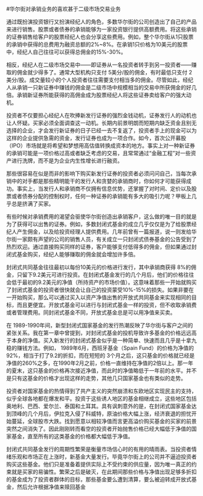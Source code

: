 #华尔街对承销业务的喜欢甚于二级市场交易业务

通过既扮演投资银行又扮演经纪人的角色，多数华尔街的公司创造出了自己的产品来进行销售。股票或者债券的承销能够为一家投资银行提供高额费用。将这些承销的证券销售给客户的股票经纪人也会分享这些费用。例如，整个华尔街从1只股票的承销中获得的总费用为融资总额的2%~8%。在承销1只价格为10美元的股票中，经纪人自己往往可以获得总佣金的15%-30%。

相反，经纪人在二级市场交易中——即证券从一名投资者转手到另一投资者——赚取的佣金就少得多了。通常大型机构只支付 5美分/股的佣金，有时最低只支付 2美分/股。成交量较小的个人投资者往往需要支付相当多的佣金。尽管如此，经纪人从承销一只新证券中赚钱的佣金是二级市场中规模相当的交易中所获佣金的好几倍。承销新证券所能获得的高佣金成为股票经纪人将这些证券卖给客户的强大动机。

投资者不仅要担心经纪人在吹捧新发行证券的强烈金钱动机，证券发行人的动机也让人怀疑。买家必须全面调查这一动机。长期内前景明朗而短期内缺乏资金且别无选择的企业，才会发行新证券的日子已经一去不复返了，投资者手上的现金可以为这样的企业提供急需的资金，发行证券也成为一项合作。如今，首次公开募股（IPO）市场就是将希望和梦想用高估值转换成资本的地方。事实上对一种新证券的承销可能是一项价格过高或者缺乏考虑的交易，且常常通过“金融工程”对一些资产进行洗牌，而不是为企业内生性增长进行融资。

那些很容易在似是而非的影响下购买新发行证券的投资者必须问问自己，当每次承销中的对手都是那些精明能干的发行人和贪婪的承销商时，你如何才可能获得成功。事实上，当发行人和承销商不仅拥有信息优势，还掌握了对时间、定价以及股票或者债券分配的控制权时，任何一种证券的承销能有多大的吸引力呢？甲板上几乎总是挤满了买家。

有些时候对承销费用的渴望会驱使华尔街创造出承销客户，这么做的唯一目的就是为了获得可以出售的证券。例如，多数封闭式基金的成立几乎仅仅是为了给股票经纪人产生佣金，以及给投资经理人提供费用。几年前曾有一篇报道，说一则发给华尔街一家颇有声望的公司的销售人员，有关成立一只封闭式债券基金的公告受到了热烈欢迎。通过直接购买同样的证券，客户能够支付低得多的佣金，但如果通过封闭式基金购买，经纪人能够赚取的佣金就会增加许多倍。

封闭式共同基金往往最初以每份10美元的价格进行发行，其中承销商获得 8%的佣金，只留下9.2美元可进行投资。在封闭式基金发行的几个月后，他们的价格往往会低于最初的9.2美元的净值（所持资产的市场价值）。这意味着那些一开始就购买了封闭式基金的投资者很快就会让自己的投资蒙受10%-15%的损失。如果非要在一开始购买，那么可以通过买入以资产净值出售的开放式共同基金来实现相同的目标，而且更便宜。开放式基金可以进行与封闭式基金一样的投资，但不收取承销费或者管理费用。同封闭式基金不同，开放式基金总是可以用净值来买卖。

在 1989-1990年间，新型封闭式国家基金的发行热潮反映了华尔街与客户之间的紧张关系。我在第一章中曾提到，对封闭式基金的投机导致许多基金的价格远远高于本身的净值。买入新发行的封闭式基金似乎是一种简单、快速而且几乎是十拿九稳的赚钱方法。例如， 1989年6月，西班牙基金（Spain Fund）的价格为净值的92%，相当于打了9.2的折扣，而在短短的 3个月之后，这只基金的价格就已经是净值的260%之多，在1990年2月之前，价格一直维持在净值的2倍以上。那一年的夏末，这只基金的价格再次接近净值，而此时的净值略低于一年前的水平。并不是只有这基金的价格才出现这样的走势，其他几只国家基金也有类似的走势。

投资者对国家基金的热情得到了共产主义的突然崩溃和东欧地区实现民主的支持，似乎全球各地都在爆发和平。投资于这些诱人地区的基金相继成立，这些地区包括奥地利、巴西、爱尔兰、泰国和土耳其。具有讽刺意外的是，在封闭式国家基金达到顶峰的几个月后，伊拉克入侵了科威特，原油价格大幅上涨，经济衰退的担忧开始蔓延，全球股市大跌。找到愿意以相较净值而言更高溢价购买基金的买家的前景突然之间消失了。因此刚刚转而看空的投资者开始抛售价格已经大幅低于净值的国家基金，直至所有的这类基金的价格都大幅低于净值。

封闭式共同基金发行的周期性繁荣是衡量市场信心时的有用的晴雨表。当投资者情绪乐观和市场正在上涨时，新基金大量发行。毕竟华尔街上的公司并不逼迫投资者购买这些基金。他们只是准备着提供实际上不受约束的供应量，因为唯一真正的约束就是买家的易骗性。繁荣之后是破灭，在此期间那些价格与净值出现足够多折扣的基金成为了投资者群体的目标，那些基金要么遭到清算，要么被迫转成开放式基金，然后允许根据净值来赎回基金
